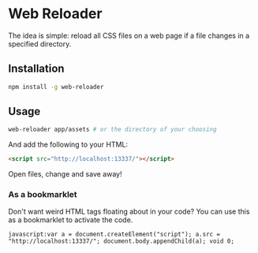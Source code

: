 # Web Reloader

The idea is simple: reload all CSS files on a web page if a file changes in a specified directory.

## Installation

```bash
npm install -g web-reloader
```

## Usage

```bash
web-reloader app/assets # or the directory of your choosing
```

And add the following to your HTML:

```html
<script src="http://localhost:13337/"></script>
```

Open files, change and save away!

### As a bookmarklet

Don't want weird HTML tags floating about in your code? You can use this as a bookmarklet to activate the code.

    javascript:var a = document.createElement("script"); a.src = "http://localhost:13337/"; document.body.appendChild(a); void 0;
